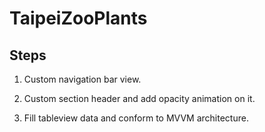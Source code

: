 # TaipeiZooPlants

## Steps

1. Custom navigation bar view.

2. Custom section header and add opacity animation on it.

3. Fill tableview data and conform to MVVM architecture.
